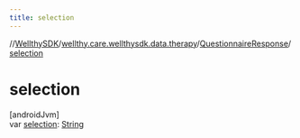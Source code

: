 ```yaml
---
title: selection
---
```

//[WellthySDK](../../../index.html)/[wellthy.care.wellthysdk.data.therapy](../index.html)/[QuestionnaireResponse](index.html)/[selection](selection.html)



# selection



[androidJvm]\
var [selection](selection.html): [String](https://kotlinlang.org/api/latest/jvm/stdlib/kotlin/-string/index.html)




